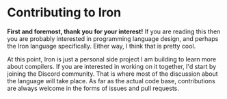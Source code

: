 # Contributing to Iron

**First and foremost, thank you for your interest!** If you are reading this then you are probably interested in programming language design, and perhaps the Iron language specifically. Either way, I think that is pretty cool.

At this point, Iron is just a personal side project I am building to learn more about compilers. If you are interested in working on it together, I'd start by joining the Discord community. That is where most of the discussion about the language will take place. As far as the actual code base, contributions are always welcome in the forms of issues and pull requests.
